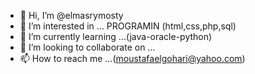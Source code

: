 - 👋 Hi, I’m @elmasrymosty 
- 👀 I’m interested in ... PROGRAMIN (html,css,php,sql)
- 🌱 I’m currently learning ...(java-oracle-python)
- 💞️ I’m looking to collaborate on ...
- 📫 How to reach me ...(moustafaelgohari@yahoo.com)

<!---
elmasrymosty/elmasrymosty is a ✨ special ✨ repository because its `README.md` (this file) appears on your GitHub profile.
You can click the Preview link to take a look at your changes.
--->
